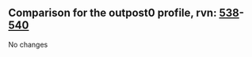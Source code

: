## Comparison for the outpost0 profile, rvn: [538](https://github.com/PRO100KatYT/FortniteProfileRevisions/tree/main/profiles/outpost0/538%20outpost0.json)-[540](https://github.com/PRO100KatYT/FortniteProfileRevisions/tree/main/profiles/outpost0/540%20outpost0.json)

No changes
